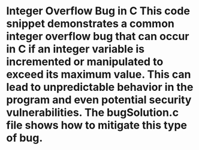 # Integer Overflow Bug in C This code snippet demonstrates a common integer overflow bug that can occur in C if an integer variable is incremented or manipulated to exceed its maximum value. This can lead to unpredictable behavior in the program and even potential security vulnerabilities. The bugSolution.c file shows how to mitigate this type of bug.
